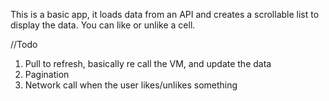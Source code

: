 This is a basic app, it loads data from an API and creates a scrollable list to display the data.  You can like or unlike a cell.  

//Todo
1. Pull to refresh, basically re call the VM, and update the data
2. Pagination
3. Network call when the user likes/unlikes something

